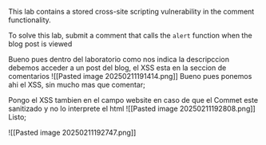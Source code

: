 This lab contains a stored cross-site scripting vulnerability in the comment functionality.

To solve this lab, submit a comment that calls the `alert` function when the blog post is viewed


Bueno pues dentro del laboratorio como nos indica la descripccion debemos acceder a un post del blog, el XSS esta en la seccion de comentarios
![[Pasted image 20250211191414.png]]
Bueno pues ponemos ahi el XSS, sin mucho mas que comentar;

Pongo el XSS tambien en el campo website en caso de que el Commet este sanitizado y no lo interprete el html
![[Pasted image 20250211192808.png]]
Listo;

![[Pasted image 20250211192747.png]]